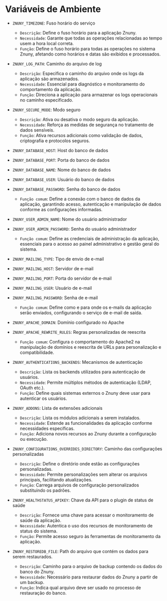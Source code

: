 # Variáveis de Ambiente

* `ZNUNY_TIMEZONE`: Fuso horário do serviço  
    * `Descrição`: Define o fuso horário para a aplicação Znuny.  
    * `Necessidade`: Garante que todas as operações relacionadas ao tempo usem a hora local correta.  
    * `Função`: Define o fuso horário para todas as operações no sistema Znuny, afetando como horários e datas são exibidos e processados.  

* `ZNUNY_LOG_PATH`: Caminho do arquivo de log  
    * `Descrição`: Especifica o caminho do arquivo onde os logs da aplicação são armazenados.  
    * `Necessidade`: Essencial para diagnóstico e monitoramento do comportamento da aplicação.  
    * `Função`: Direciona a aplicação para armazenar os logs operacionais no caminho especificado.  

* `ZNUNY_SECURE_MODE`: Modo seguro  
    * `Descrição`: Ativa ou desativa o modo seguro da aplicação.  
    * `Necessidade`: Reforça as medidas de segurança no tratamento de dados sensíveis.  
    * `Função`: Ativa recursos adicionais como validação de dados, criptografia e protocolos seguros.  

* `ZNUNY_DATABASE_HOST`: Host do banco de dados  
* `ZNUNY_DATABASE_PORT`: Porta do banco de dados  
* `ZNUNY_DATABASE_NAME`: Nome do banco de dados  
* `ZNUNY_DATABASE_USER`: Usuário do banco de dados  
* `ZNUNY_DATABASE_PASSWORD`: Senha do banco de dados  
    * `Função comum`: Define a conexão com o banco de dados da aplicação, garantindo acesso, autenticação e manipulação de dados conforme as configurações informadas.  

* `ZNUNY_USER_ADMIN_NAME`: Nome do usuário administrador  
* `ZNUNY_USER_ADMIN_PASSWORD`: Senha do usuário administrador  
    * `Função comum`: Define as credenciais de administração da aplicação, essenciais para o acesso ao painel administrativo e gestão geral do sistema.  

* `ZNUNY_MAILING_TYPE`: Tipo de envio de e-mail  
* `ZNUNY_MAILING_HOST`: Servidor de e-mail  
* `ZNUNY_MAILING_PORT`: Porta do servidor de e-mail  
* `ZNUNY_MAILING_USER`: Usuário de e-mail  
* `ZNUNY_MAILING_PASSWORD`: Senha de e-mail  
    * `Função comum`: Define como e para onde os e-mails da aplicação serão enviados, configurando o serviço de e-mail de saída.  

* `ZNUNY_APACHE_DOMAIN`: Domínio configurado no Apache  
* `ZNUNY_APACHE_REWRITE_RULES`: Regras personalizadas de reescrita  
    * `Função comum`: Configura o comportamento do Apache2 na manipulação de domínios e reescrita de URLs para personalização e compatibilidade.  

* `ZNUNY_AUTHENTICATIONS_BACKENDS`: Mecanismos de autenticação  
    * `Descrição`: Lista os backends utilizados para autenticação de usuários.  
    * `Necessidade`: Permite múltiplos métodos de autenticação (LDAP, OAuth etc.).  
    * `Função`: Define quais sistemas externos o Znuny deve usar para autenticar os usuários.  

* `ZNUNY_ADDONS`: Lista de extensões adicionais  
    * `Descrição`: Lista os módulos adicionais a serem instalados.  
    * `Necessidade`: Estende as funcionalidades da aplicação conforme necessidades específicas.  
    * `Função`: Adiciona novos recursos ao Znuny durante a configuração ou execução.  

* `ZNUNY_CONFIGURATIONS_OVERRIDES_DIRECTORY`: Caminho das configurações personalizadas  
    * `Descrição`: Define o diretório onde estão as configurações personalizadas.  
    * `Necessidade`: Permite personalizações sem alterar os arquivos principais, facilitando atualizações.  
    * `Função`: Carrega arquivos de configuração personalizados substituindo os padrões.  

* `ZNUNY_HEALTHSTATUS_APIKEY`: Chave da API para o plugin de status de saúde  
    * `Descrição`: Fornece uma chave para acessar o monitoramento de saúde da aplicação.  
    * `Necessidade`: Autentica o uso dos recursos de monitoramento de status do sistema.  
    * `Função`: Permite acesso seguro às ferramentas de monitoramento da aplicação.  

* `ZNUNY_RESTOREDB_FILE`: Path do arquivo que contém os dados para serem restaurados.  
    * `Descrição`: Caminho para o arquivo de backup contendo os dados do banco do Znuny.
    * `Necessidade`: Necessário para restaurar dados do Znuny a partir de um backup.
    * `Função`: Indica qual arquivo deve ser usado no processo de restauração do banco.

